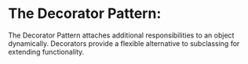 # The Decorator Pattern:

The Decorator Pattern attaches additional responsibilities to an object dynamically. Decorators provide a flexible alternative to subclassing for extending functionality.
